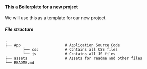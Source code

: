 #### This a Boilerplate for a new project

We will use this as a template for our new project.    

##### File structure   

    .
    ├── App                    # Application Source Code    
            ├── css            # Contains all CSS files   
            └── js             # Contains all JS files             
    ├── assets                 # Assets for readme and other files               
    └── README.md   